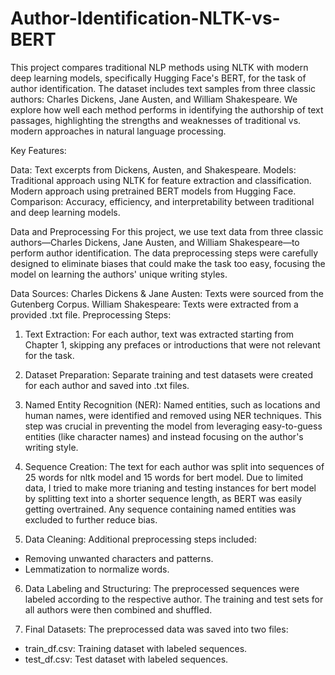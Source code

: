 # Author-Identification-NLTK-vs-BERT
This project compares traditional NLP methods using NLTK with modern deep learning models, specifically Hugging Face's BERT, for the task of author identification. The dataset includes text samples from three classic authors: Charles Dickens, Jane Austen, and William Shakespeare.
We explore how well each method performs in identifying the authorship of text passages, highlighting the strengths and weaknesses of traditional vs. modern approaches in natural language processing.

Key Features:

Data: Text excerpts from Dickens, Austen, and Shakespeare.
Models:
Traditional approach using NLTK for feature extraction and classification.
Modern approach using pretrained BERT models from Hugging Face.
Comparison: Accuracy, efficiency, and interpretability between traditional and deep learning models.

Data and Preprocessing
For this project, we use text data from three classic authors—Charles Dickens, Jane Austen, and William Shakespeare—to perform author identification. The data preprocessing steps were carefully designed to eliminate biases that could make the task too easy, focusing the model on learning the authors' unique writing styles.

Data Sources:
Charles Dickens & Jane Austen: Texts were sourced from the Gutenberg Corpus.
William Shakespeare: Texts were extracted from a provided .txt file.
Preprocessing Steps:

1. Text Extraction:
For each author, text was extracted starting from Chapter 1, skipping any prefaces or introductions that were not relevant for the task.

2. Dataset Preparation:
Separate training and test datasets were created for each author and saved into .txt files.

3. Named Entity Recognition (NER):
Named entities, such as locations and human names, were identified and removed using NER techniques. This step was crucial in preventing the model from leveraging easy-to-guess entities (like character names) and instead focusing on the author's writing style.

4. Sequence Creation:
The text for each author was split into sequences of 25 words for nltk model and 15 words for bert model. Due to limited data, I tried to make more trianing and testing instances for bert model by splitting text into a shorter sequence length, as BERT was easily getting overtrained. Any sequence containing named entities was excluded to further reduce bias.

5. Data Cleaning:
Additional preprocessing steps included:
 - Removing unwanted characters and patterns.
 - Lemmatization to normalize words.

6. Data Labeling and Structuring:
The preprocessed sequences were labeled according to the respective author. The training and test sets for all authors were then combined and shuffled.

7. Final Datasets:
The preprocessed data was saved into two files:
 - train_df.csv: Training dataset with labeled sequences.
 - test_df.csv: Test dataset with labeled sequences.

